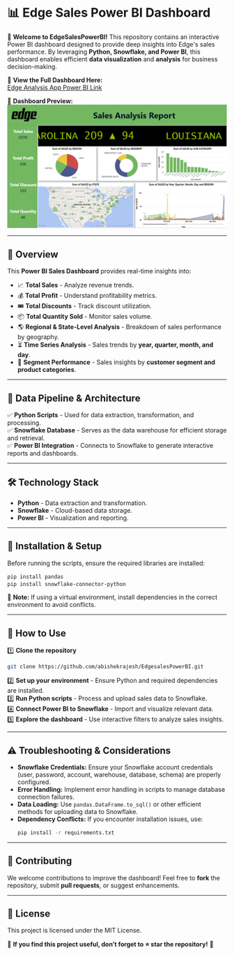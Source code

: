 # 📊 Edge Sales Power BI Dashboard

🚀 **Welcome to EdgeSalesPowerBI!** This repository contains an interactive Power BI dashboard designed to provide deep insights into Edge's sales performance. By leveraging **Python, Snowflake, and Power BI**, this dashboard enables efficient **data visualization** and **analysis** for business decision-making.

🔗 **View the Full Dashboard Here:**  
[Edge Analysis App Power BI Link](https://app.powerbi.com/view?r=eyJrIjoiMjI4N2ZkOTctZGJkYy00MWE0LThmMTQtNGEzMmUyZjllZjgyIiwidCI6IjE3ZjFhODdlLTJhMjUtNGVhYS1iOWRmLTlkNDM5MDM0YjA4MCIsImMiOjF9)

📸 **Dashboard Preview:**  
![Edge Dashboard](Dashboard.png)

---

## 📌 Overview
This **Power BI Sales Dashboard** provides real-time insights into:
- 📈 **Total Sales** - Analyze revenue trends.
- 💰 **Total Profit** - Understand profitability metrics.
- 🎟 **Total Discounts** - Track discount utilization.
- 📦 **Total Quantity Sold** - Monitor sales volume.
- 🌎 **Regional & State-Level Analysis** - Breakdown of sales performance by geography.
- ⏳ **Time Series Analysis** - Sales trends by **year, quarter, month, and day**.
- 🎯 **Segment Performance** - Sales insights by **customer segment and product categories**.

---

## 🔧 Data Pipeline & Architecture
✅ **Python Scripts** - Used for data extraction, transformation, and processing.  
✅ **Snowflake Database** - Serves as the data warehouse for efficient storage and retrieval.  
✅ **Power BI Integration** - Connects to Snowflake to generate interactive reports and dashboards.  

---

## 🛠️ Technology Stack
- **Python** - Data extraction and transformation.  
- **Snowflake** - Cloud-based data storage.  
- **Power BI** - Visualization and reporting.  

---

## 🔽 Installation & Setup
Before running the scripts, ensure the required libraries are installed:
```bash
pip install pandas
pip install snowflake-connector-python
```
📌 **Note:** If using a virtual environment, install dependencies in the correct environment to avoid conflicts.

---

## 🚀 How to Use
1️⃣ **Clone the repository**  
```bash
git clone https://github.com/abishekrajesh/EdgesalesPowerBI.git
```
2️⃣ **Set up your environment** - Ensure Python and required dependencies are installed.  
3️⃣ **Run Python scripts** - Process and upload sales data to Snowflake.  
4️⃣ **Connect Power BI to Snowflake** - Import and visualize relevant data.  
5️⃣ **Explore the dashboard** - Use interactive filters to analyze sales insights.  

---

## ⚠️ Troubleshooting & Considerations
- **Snowflake Credentials:** Ensure your Snowflake account credentials (user, password, account, warehouse, database, schema) are properly configured.
- **Error Handling:** Implement error handling in scripts to manage database connection failures.
- **Data Loading:** Use `pandas.DataFrame.to_sql()` or other efficient methods for uploading data to Snowflake.
- **Dependency Conflicts:** If you encounter installation issues, use:
  ```bash
  pip install -r requirements.txt
  ```

---

## 🤝 Contributing
We welcome contributions to improve the dashboard! Feel free to **fork** the repository, submit **pull requests**, or suggest enhancements.

---

## 📜 License
This project is licensed under the MIT License.  

🔹 **If you find this project useful, don’t forget to ⭐ star the repository!** 🚀
